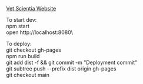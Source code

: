 [Vet Scientia Website](https://cpsecapstone.github.io/Vet-Scientia-Website/)

To start dev:\
npm start\
open http://localhost:8080\

To deploy:\
git checkout gh-pages\
npm run build\
git add dist -f && git commit -m "Deployment commit"\
git subtree push --prefix dist origin gh-pages\
git checkout main
